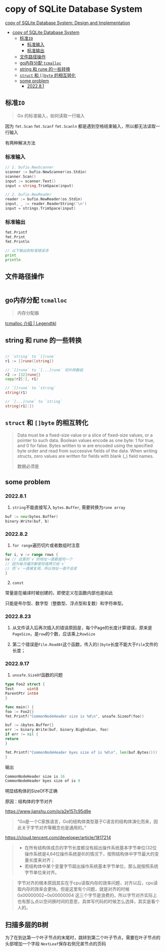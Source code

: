 # copy of SQLite Database System

[copy of SQLite Database System: Design and Implementation](https://cstack.github.io/db_tutorial/parts/part1.html)

- [copy of SQLite Database System](#copy-of-sqlite-database-system)
    - [标准`IO`](#标准io)
        - [标准输入](#标准输入)
        - [标准输出](#标准输出)
    - [文件路径操作](#文件路径操作)
    - [go内存分配 `tcmalloc`](#go内存分配-tcmalloc)
    - [string 和 rune 的一些转换](#string-和-rune-的一些转换)
    - [`struct` 和 `[]byte` 的相互转化](#struct-和-byte-的相互转化)
    - [some problem](#some-problem)
        - [2022.8.1](#202281)

## 标准`IO`

> Go 的标准输入，如何读取一行输入

因为 `fmt.Scan` `fmt.Scanf` `fmt.Scanln` 都是遇到空格结束输入，所以都无法读取一行输入

有两种解决方法

### 标准输入

```go
// 1. bufio.NewScanner
scanner := bufio.NewScanner(os.Stdin)
scanner.Scan()
input := scanner.Text()
input = string.TrimSpace(input)

// 2. bufio.NewReader
reader := bufio.NewReader(os.Stdin)
input, _ := reader.ReaderString('\n')
input = strings.TrimSpace(input)

```

### 标准输出

```go
fmt.Printf
fmt.Print
fmt.Println

// 以下输出到标准错误流
print
println
```

## 文件路径操作

```go


```

## go内存分配 `tcmalloc`

> 内存分配器

[tcmalloc 介绍 | Legendtkl](http://legendtkl.com/2015/12/11/go-memory/)

## string 和 rune 的一些转换

```go

// `string` to `[]rune`
r1 := []rune([string])

// `[]rune` to `[...]rune` 切片转数组
r2 := [32]rune{}
copy(r2[:], r1)

// `[]rune` to `string`
string(r1)

// `[...]rune` to `string`
string(r1[:])

```

## `struct` 和 `[]byte` 的相互转化

> Data must be a fixed-size value or a slice of fixed-size values, or a pointer to such data. Boolean values encode as
> one byte: 1 for true, and 0 for false. Bytes written to w are encoded using the specified byte order and read from
> successive fields of the data. When writing structs, zero values are written for fields with blank (_) field names.
>
> 数据必须是

## some problem

### 2022.8.1

1. `string`不能直接写入 `bytes.Buffer`, 需要转换为`rune array`

```go
buf := new(bytes.Buffer)
binary.Write(buf, b)
```

### 2022.8.2

1. `for range`遍历切片或者数组时注意

```go
for i, v := range rows {
&v // 这里的`v`的地址一直都是同一个		
// 因为每次遍历都是将值拷贝给`v` 
// 而`v`一直被复用，所以地址一直不会变
}
```

2. `const`

常量是在编译时被创建的，即使定义在函数内部也是如此

只能是布尔型、数字型（整数型、浮点型和复数）和字符串型。

### 2022.8.23

1. 从文件读入后再次插入的错误原因是，每个Page的长度计算错误，原来是`PageSize`，是`row`的个数，应该乘上`RowSize`

2. 第二个错误是`File.ReadAt`这个函数，传入的`[]byte`长度不能大于`File`文件的长度；

### 2022.9.17

1. `unsafe.SizeOf`函数的问题

```go
type Foo2 struct {
Test      uint8
ParentPtr int64
}

func main() {
foo := Foo2{}
fmt.Printf("CommonNodeHeader size is %d\n", unsafe.Sizeof(foo))

buf := &bytes.Buffer{}
err := binary.Write(buf, binary.BigEndian, foo)
if err != nil {
return
}

fmt.Printf("CommonNodeHeader byes size of is %d\n", len(buf.Bytes()))
}
```

输出

```go
CommonNodeHeader size is 16
CommonNodeHeader byes size of is 9
```

明显结构体的SizeOf不正确

原因：结构体的字节对齐

https://www.jianshu.com/p/a2e157c95d9e

> “Go是一个C家族语言，Go的结构体类型基于C语言的结构体演化而来，因此关于字节对齐等概念也是通用的。”

 https://cloud.tencent.com/developer/article/1817214
 

> - 在所有结构体成员的字节长度都没有超出操作系统基本字节单位(32位操作系统是4,64位操作系统是8)的情况下，按照结构体中字节最大的变量长度来对齐；
> - 若结构体中某个变量字节超出操作系统基本字节单位，那么就按照系统字节单位来对齐。

> 字节对齐的根本原因其实在于cpu读取内存的效率问题，对齐以后，cpu读取内存的效率会更快。但是这里有个问题，就是对齐的时候0x00000002~0x00000004
> 这三个字节是浪费的，所以字节对齐实际上也有那么点以空间换时间的意思，具体写代码的时候怎么选择，其实是看个人的。



## 扫描多层的B树

为了在到达第一个叶子节点的末尾时，跳转到第二个叶子节点，需要在叶子节点的头部增加一个字段 `NextLeaf`保存右侧兄弟节点的页码